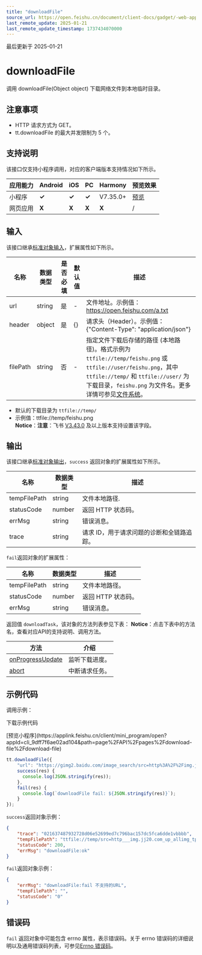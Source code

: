 ```yaml
---
title: "downloadFile"
source_url: https://open.feishu.cn/document/client-docs/gadget/-web-app-api/network/download/downloadfile
last_remote_update: 2025-01-21
last_remote_update_timestamp: 1737434070000
---
```

最后更新于 2025-01-21

# downloadFile

调用 downloadFile(Object object) 下载网络文件到本地临时目录。

## 注意事项

- HTTP 请求方式为 GET。
- tt.downloadFile 的最大并发限制为 5 个。

## 支持说明

该接口仅支持小程序调用，对应的客户端版本支持情况如下所示。

应用能力 | Android | iOS | PC | Harmony | 预览效果
--- | --- | --- | --- | --- | ---
小程序 | **✓** | **✓** | **✓** | V7.35.0+ | [预览](https://applink.feishu.cn/client/mini_program/open?appId=cli_9dff7f6ae02ad104&path=page%2FAPI%2Fpages%2Fdownload-file%2Fdownload-file)
网页应用 | **X** | **X** | **X** | **X** | /

## 输入

该接口继承[标准对象输入](https://open.feishu.cn/document/uYjL24iN/ukzNy4SO3IjL5cjM)，扩展属性如下所示。

名称 | 数据类型 | 是否必填 | 默认值 | 描述
--- | --- | --- | --- | ---
url | string | 是 | \- | 文件地址。示例值：https://open.feishu.com/a.txt
header | object | 是 | {} | 请求头（Header）。示例值：{\"Content-Type\": \"application/json\"}
filePath | string | 否 | \- | 指定文件下载后存储的路径 (本地路径)。格式示例为 `ttfile://temp/feishu.png` 或 `ttfile://user/feishu.png`，其中 `ttfile://temp/` 和 `ttfile://user/` 为下载目录，`feishu.png` 为文件名。更多详情可参见[文件系统](https://open.feishu.cn/document/uYjL24iN/uETOuETOuETO/file-system)。  
- 默认的下载目录为 `ttfile://temp/`  
- 示例值：ttfile://temp/feishu.png  
**Notice**：**注意**：飞书 [V3.43.0](https://open.feishu.cn/document/uYjL24iN/uAjMuAjMuAjM/version-compatibility) 及以上版本支持设置该字段。

## 输出

该接口继承[标准对象输出](https://open.feishu.cn/document/uYjL24iN/ukzNy4SO3IjL5cjM#8c92acb8)，`success` 返回对象的扩展属性如下所示。

名称 | 数据类型 | 描述
--- | --- | ---
tempFilePath | string | 文件本地路径.
statusCode | number | 返回 HTTP 状态码。
errMsg | string | 错误消息。
trace | string | 请求 ID，用于请求问题的诊断和全链路追踪。

`fail`返回对象的扩展属性：

名称 | 数据类型 | 描述
--- | --- | ---
tempFilePath | string | 文件本地路径。
statusCode | number | 返回 HTTP 状态码。
errMsg | string | 错误消息。

返回值 `downloadTask`，该对象的方法列表参见下表：
**Notice**：点击下表中的方法名，查看对应API的支持说明、调用方法。

方法 | 介绍
--- | ---
[onProgressUpdate](https://open.feishu.cn/document/uYjL24iN/ugDNugDNugDN/downloadfile/onprogressupdate) | 监听下载进度。
[abort](https://open.feishu.cn/document/uYjL24iN/ugDNugDNugDN/downloadfile/abort) | 中断请求任务。

## 示例代码

调用示例：

<md-download-code href="https://open.feishu.cn/document/uYjL24iN/uYDM04iNwQjL2ADN" mobileDisplay="none">下载示例代码</md-download-code>

<div style="display: flex">
          [预览小程序](https://applink.feishu.cn/client/mini_program/open?appId=cli_9dff7f6ae02ad104&path=page%2FAPI%2Fpages%2Fdownload-file%2Fdownload-file)

</div> 

```js
tt.downloadFile({
    "url": "https://gimg2.baidu.com/image_search/src=http%3A%2F%2Fimg.jj20.com%2Fup%2Fallimg%2Ftp05%2F19100120461512E-0-lp.jpg&refer=http%3A%2F%2Fimg.jj20.com&app=2002&size=f9999,10000&q=a80&n=0&g=0n&fmt=jpeg?sec=1640079653&t=22aafb14cb145c11fc833022d61507c5",
    success(res) {
      console.log(JSON.stringify(res));
    },
    fail(res) {
      console.log(`downloadFile fail: ${JSON.stringify(res)}`);
    }
});
```

`success`返回对象示例：

```json
{
    "trace": "021637487932728d06e52699ed7c796bac157dc5fca6dde1vbbbb",
    "tempFilePath": "ttfile://temp/src=http___img.jj20.com_up_allimg_tp05_19100120461512E-0-lp.jpg&refer=http___img.jj20.com&app=2002&size=f9999,10000&q=a80&n=0&g=0n&fmt=jpeg",
    "statusCode": 200,
    "errMsg": "downloadFile:ok"
}
``` 

`fail`返回对象示例：
```json
{
    "errMsg": "downloadFile:fail 不支持的URL",
    "tempFilePath": "",
    "statusCode": "0"
}
```

## 错误码

`fail` 返回对象中可能包含 errno 属性，表示错误码。关于 errno 错误码的详细说明以及通用错误码列表，可参见[Errno 错误码](https://open.feishu.cn/document/uYjL24iN/uAjMuAjMuAjM/errno)。

